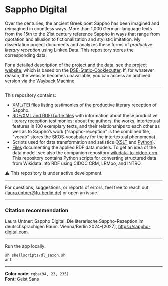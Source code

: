# Sappho Digital

Over the centuries, the ancient Greek poet Sappho has been imagined and reimagined in countless ways. More than 1,000 German-language texts from the 15th to the 21st century reference Sappho in ways that range from quotation and allusion to fictionalization and stylistic imitation. My dissertation project documents and analyzes these forms of *productive literary reception* using Linked Data. This repository stores the corresponding data.

For a detailed description of the project and the data, see the [project website](https://sappho-digital.com/about.html), which is based on the [DSE-Static-Cookiecutter](https://github.com/acdh-oeaw/dse-static-cookiecutter). If, for whatever reason, the website becomes unavailable, you can access an archived version via the [Wayback Machine](https://web.archive.org/).

---

This repository contains:
- [XML/TEI files](https://github.com/laurauntner/sappho-digital/tree/main/data/lists) listing testimonies of the productive literary reception of Sappho.
- [RDF/XML and RDF/Turtle files](https://github.com/laurauntner/sappho-digital/tree/main/data/rdf) with information about these productive literary reception testimonies: about the authors, the works, intertextual features in 100 exemplary texts, and their relationships to each other as well as to Sappho’s work ("sappho-reception" is the combined file, "vocab" stores the SKOS-vocabulary for the intertextual phenomena).
- Scripts used for data transformation and satistics ([XSLT](https://github.com/laurauntner/sappho-digital/tree/main/xslt) and [Python](https://github.com/laurauntner/sappho-digital/tree/main/python)). 
- [Files](https://github.com/laurauntner/sappho-digital/tree/main/documentation) documenting the applied RDF data models.  To get an idea of the data model, see also the companion repository [wikidata-to-cidoc-crm](https://github.com/laurauntner/wikidata-to-cidoc-crm). This repository contains Python scripts for converting structured data from Wikidata into RDF using CIDOC CRM, LRMoo, and INTRO. 

⚠️ This repository is under active development.

---

For questions, suggestions, or reports of errors, feel free to reach out ([laura.untner@fu-berlin.de](mailto:laura.untner@fu-berlin.de)) or open an issue.

---

### Citation recommendation
Laura Untner: Sappho Digital. Die literarische Sappho-Rezeption im deutschsprachigen Raum. Vienna/Berlin 2024–[2027], https://sappho-digital.com.

---

Run the app locally:
```
sh shellscripts/dl_saxon.sh
ant
```

---

**Color code**: `rgba(94, 23, 235)`  
**Font**: Geist Sans
